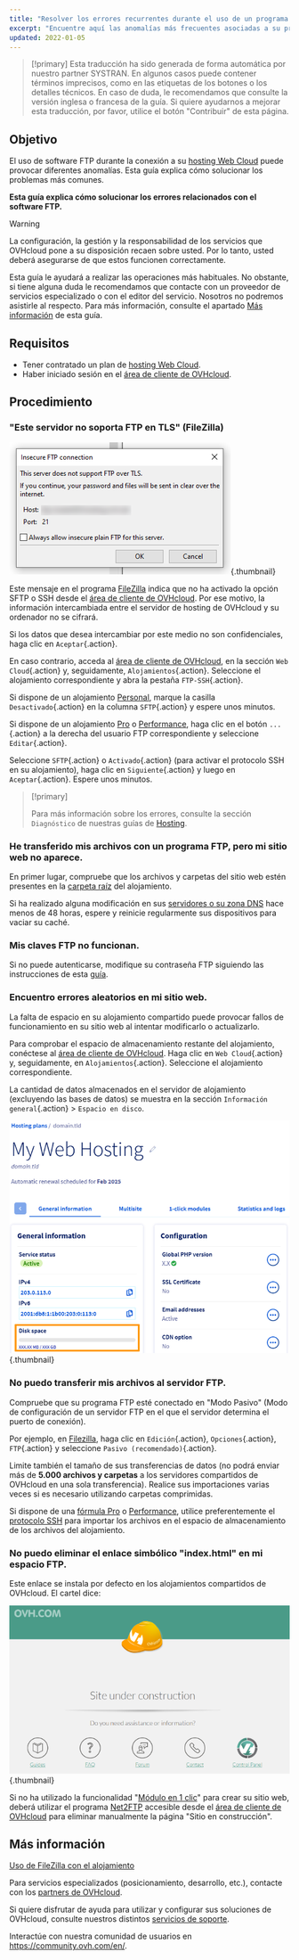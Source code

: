 ```yaml
---
title: "Resolver los errores recurrentes durante el uso de un programa FTP"
excerpt: "Encuentre aquí las anomalías más frecuentes asociadas a su programa FTP"
updated: 2022-01-05
---
```


> [!primary]
> Esta traducción ha sido generada de forma automática por nuestro partner SYSTRAN. En algunos casos puede contener términos imprecisos, como en las etiquetas de los botones o los detalles técnicos. En caso de duda, le recomendamos que consulte la versión inglesa o francesa de la guía. Si quiere ayudarnos a mejorar esta traducción, por favor, utilice el botón "Contribuir" de esta página.
>

## Objetivo

El uso de software FTP durante la conexión a su [hosting Web Cloud](/links/web/hosting) puede provocar diferentes anomalías. Esta guía explica cómo solucionar los problemas más comunes.

**Esta guía explica cómo solucionar los errores relacionados con el software FTP.**

> [!warning]
>
> La configuración, la gestión y la responsabilidad de los servicios que OVHcloud pone a su disposición recaen sobre usted. Por lo tanto, usted deberá asegurarse de que estos funcionen correctamente.
>
> Esta guía le ayudará a realizar las operaciones más habituales. No obstante, si tiene alguna duda le recomendamos que contacte con un proveedor de servicios especializado o con el editor del servicio. Nosotros no podremos asistirle al respecto. Para más información, consulte el apartado [Más información](#go-further) de esta guía.
>

## Requisitos

- Tener contratado un plan de [hosting Web Cloud](/links/web/hosting).
- Haber iniciado sesión en el [área de cliente de OVHcloud](/links/manager).

## Procedimiento

### "Este servidor no soporta FTP en TLS" (FileZilla)

![doesnt-support-ftp-on-tls](images/doesnt-support-ftp-on-tls.png){.thumbnail}

Este mensaje en el programa [FileZilla](/pages/web_cloud/web_hosting/ftp_filezilla_user_guide) indica que no ha activado la opción SFTP o SSH desde el [área de cliente de OVHcloud](/links/manager). Por ese motivo, la información intercambiada entre el servidor de hosting de OVHcloud y su ordenador no se cifrará.

Si los datos que desea intercambiar por este medio no son confidenciales, haga clic en `Aceptar`{.action}.

En caso contrario, acceda al [área de cliente de OVHcloud](/links/manager), en la sección `Web Cloud`{.action} y, seguidamente, `Alojamientos`{.action}. Seleccione el alojamiento correspondiente y abra la pestaña `FTP-SSH`{.action}.

Si dispone de un alojamiento [Personal](https://www.ovhcloud.com/es/web-hosting/personal-offer/), marque la casilla `Desactivado`{.action} en la columna `SFTP`{.action} y espere unos minutos.

Si dispone de un alojamiento [Pro](/links/web/hosting-professional-offer) o [Performance](https://www.ovhcloud.com/es/web-hosting/performance-offer/), haga clic en el botón `...`{.action} a la derecha del usuario FTP correspondiente y seleccione `Editar`{.action}.

Seleccione `SFTP`{.action} o `Activado`{.action} (para activar el protocolo SSH en su alojamiento), haga clic en `Siguiente`{.action} y luego en `Aceptar`{.action}. Espere unos minutos.

> [!primary]
>
> Para más información sobre los errores, consulte la sección `Diagnóstico` de nuestras guías de [Hosting](/products/web-cloud-hosting).
>

### He transferido mis archivos con un programa FTP, pero mi sitio web no aparece.

En primer lugar, compruebe que los archivos y carpetas del sitio web estén presentes en la [carpeta raíz](/pages/web_cloud/web_hosting/hosting_how_to_get_my_website_online#23-cargar-los-archivos-en-el-espacio-de-almacenamiento) del alojamiento.

Si ha realizado alguna modificación en sus [servidores o su zona DNS](/pages/web_cloud/domains/dns_zone_edit#entender-el-concepto-de-dns) hace menos de 48 horas, espere y reinicie regularmente sus dispositivos para vaciar su caché.

### Mis claves FTP no funcionan.

Si no puede autenticarse, modifique su contraseña FTP siguiendo las instrucciones de esta [guía](/pages/web_cloud/web_hosting/ftp_change_password).

### Encuentro errores aleatorios en mi sitio web.

La falta de espacio en su alojamiento compartido puede provocar fallos de funcionamiento en su sitio web al intentar modificarlo o actualizarlo.

Para comprobar el espacio de almacenamiento restante del alojamiento, conéctese al [área de cliente de OVHcloud](/links/manager). Haga clic en `Web Cloud`{.action} y, seguidamente, en `Alojamientos`{.action}. Seleccione el alojamiento correspondiente.

La cantidad de datos almacenados en el servidor de alojamiento (excluyendo las bases de datos) se muestra en la sección `Información general`{.action} > `Espacio en disco`.

![disk_space](images/find-disk-space.png){.thumbnail}

### No puedo transferir mis archivos al servidor FTP.

Compruebe que su programa FTP esté conectado en "Modo Pasivo" (Modo de configuración de un servidor FTP en el que el servidor determina el puerto de conexión).

Por ejemplo, en [Filezilla](/pages/web_cloud/web_hosting/ftp_filezilla_user_guide), haga clic en `Edición`{.action}, `Opciones`{.action}, `FTP`{.action} y seleccione `Pasivo (recomendado)`{.action}.

Limite también el tamaño de sus transferencias de datos (no podrá enviar más de **5.000 archivos y carpetas** a los servidores compartidos de OVHcloud en una sola transferencia). Realice sus importaciones varias veces si es necesario utilizando carpetas comprimidas.

Si dispone de una [fórmula Pro](/links/web/hosting-professional-offer) o [Performance](https://www.ovhcloud.com/es/web-hosting/performance-offer/), utilice preferentemente el [protocolo SSH](/pages/web_cloud/web_hosting/ssh_on_webhosting) para importar los archivos en el espacio de almacenamiento de los archivos del alojamiento.

### No puedo eliminar el enlace simbólico "index.html" en mi espacio FTP.

Este enlace se instala por defecto en los alojamientos compartidos de OVHcloud. El cartel dice:

![site-under-construction](images/site-under-construction.png){.thumbnail}

Si no ha utilizado la funcionalidad "[Módulo en 1 clic](/pages/web_cloud/web_hosting/cms_install_1_click_modules)" para crear su sitio web, deberá utilizar el programa [Net2FTP](/pages/web_cloud/web_hosting/ftp_connection#21-conexion-mediante-un-explorador-ftp) accesible desde el [área de cliente de OVHcloud](/links/manager) para eliminar manualmente la página "Sitio en construcción".

## Más información <a name="go-further"></a>

[Uso de FileZilla con el alojamiento](/pages/web_cloud/web_hosting/ftp_filezilla_user_guide)

Para servicios especializados (posicionamiento, desarrollo, etc.), contacte con los [partners de OVHcloud](/links/partner).

Si quiere disfrutar de ayuda para utilizar y configurar sus soluciones de OVHcloud, consulte nuestros distintos [servicios de soporte](/links/support).

Interactúe con nuestra comunidad de usuarios en <https://community.ovh.com/en/>.